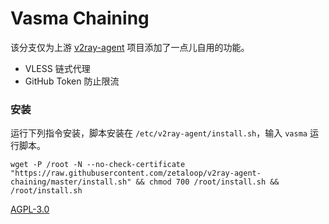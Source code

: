 # Vasma Chaining

该分支仅为上游 [v2ray-agent](https://github.com/mack-a/v2ray-agent) 项目添加了一点儿自用的功能。

- VLESS 链式代理
- GitHub Token 防止限流

### 安装

运行下列指令安装，脚本安装在 `/etc/v2ray-agent/install.sh`，输入 `vasma` 运行脚本。

```
wget -P /root -N --no-check-certificate "https://raw.githubusercontent.com/zetaloop/v2ray-agent-chaining/master/install.sh" && chmod 700 /root/install.sh && /root/install.sh
```

[AGPL-3.0](https://github.com/mack-a/v2ray-agent/blob/master/LICENSE)
